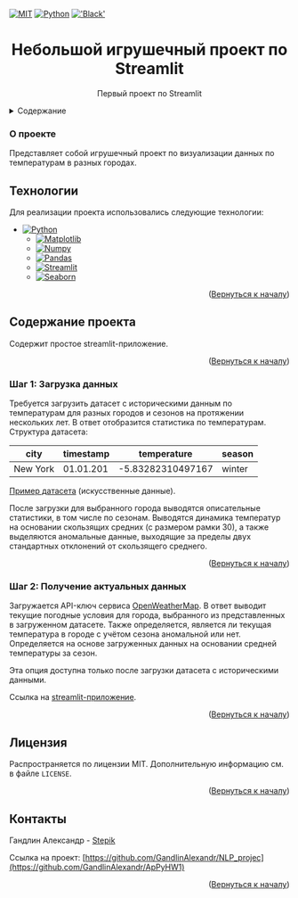 <a name="readme-top"></a>


[![MIT][license-shield]][license-url]
[![Python](https://img.shields.io/badge/Python-3776AB?style=for-the-badge&logo=python&logoColor=white)](https://python.org/)
[!['Black'](https://img.shields.io/badge/code_style-black-black?style=for-the-badge)](https://github.com/psf/black)

  <h1 align="center">Небольшой игрушечный проект по Streamlit</h1>

  <p align="center">
    Первый проект по Streamlit
  </p>


<details>
  <summary>Содержание</summary>
  <ol>
    <li>
      <a href="#о-проекте">О проекте</a>
        <li><a href="#технологии">Технологии</a></li>
    </li>
    <li>
      <a href="#содержание-проекта">Содержание проекта</a>
    </li>
    <ul>
    <li><a href="#шаг-1-загрузка-данных">Шаг 1: Загрузка данных</a></li>
    <li><a href="#шаг-2-получение-актуальных-данных">Шаг 2: Получение актуальных данных</a></li></ul>
      <li><a href="#лицензия">Лицензия</a></li>
    <li><a href="#контакты">Контакты</a></li>
  </ol>
</details>



### О проекте

Представляет собой игрушечный проект по визуализации данных по температурам в разных городах.

## Технологии

Для реализации проекта использовались следующие технологии:

* [![Python][Python.org]][Python-url]
  * [![Matplotlib][Matplotlib.org]][Matplotlib-url]
  * [![Numpy][Numpy.org]][Numpy-url]
  * [![Pandas][Рandas.pydata.org]][Pandas-url]
  * [![Streamlit][StreamlitBadge]][Streamlit-url]
  * [![Seaborn][Seaborn-badge]][Seaborn-url]

<p align="right">(<a href="#readme-top">Вернуться к началу</a>)</p>

## Содержание проекта

Содержит простое streamlit-приложение.

<p align="right">(<a href="#readme-top">Вернуться к началу</a>)</p>


### Шаг 1: Загрузка данных

Требуется загрузить датасет с историческими данным по температурам для разных городов и сезонов на протяжении нескольких лет. В ответ отобразится статистика по температурам.
Структура датасета:

|          city         | timestamp     |     temperature  |     season       |
|-----------------------|---------------|------------------|------------------|
|    New York           |    01.01.201|-5.83282310497167    |      winter       |

[Пример датасета](https://github.com/GandlinAlexandr/ApPyHW1/blob/main/temperature_data.csv) (искусственные данные).

После загрузки для выбранного города выводятся описательные статистики, в том числе по сезонам. Выводятся динамика температур на основании скользящих средних (с размером рамки 30), а также выделяются аномальные данные, выходящие за пределы двух стандартных отклонений от скользящего среднего.

<p align="right">(<a href="#readme-top">Вернуться к началу</a>)</p>


### Шаг 2: Получение актуальных данных

Загружается API-ключ сервиса [OpenWeatherMap](https://openweathermap.org/api). В ответ выводит текущие погодные условия для города, выбранного из представленных в загруженном датасете. Также определяется, является ли текущая температура в городе с учётом сезона аномальной или нет. Определяется на основе загруженных данных на основании средней температуры за сезон.

Эта опция доступна только после загрузки датасета с историческими данными.

Ссылка на [streamlit-приложение](https://appyhw1-6csvzbjcb3ecafj3xa5bq6.streamlit.app/).


<p align="right">(<a href="#readme-top">Вернуться к началу</a>)</p>

## Лицензия

Распространяется по лицензии MIT. Дополнительную информацию см. в файле `LICENSE`.

<p align="right">(<a href="#readme-top">Вернуться к началу</a>)</p>

## Контакты

Гандлин Александр - [Stepik](https://stepik.org/users/79694206/profile)

Ссылка на проект: [https://github.com/GandlinAlexandr/NLP_projec](https://github.com/GandlinAlexandr/ApPyHW1)

<p align="right">(<a href="#readme-top">Вернуться к началу</a>)</p>


[license-shield]: https://img.shields.io/github/license/GandlinAlexandr/ApPyHW1.svg?style=for-the-badge
[license-url]: https://github.com/GandlinAlexandr/NLP_project/blob/main/LICENSE

[Python-url]: https://python.org/
[Python.org]: https://img.shields.io/badge/Python-FFD43B?style=for-the-badge&logo=python&logoColor=blue

[Pandas-url]: https://pandas.pydata.org/
[Рandas.pydata.org]: https://img.shields.io/badge/Pandas-2C2D72?style=for-the-badge&logo=pandas&logoColor=white

[Numpy-url]: https://numpy.org/
[Numpy.org]: https://img.shields.io/badge/Numpy-777BB4?style=for-the-badge&logo=numpy&logoColor=white

[Matplotlib-url]: https://matplotlib.org/
[Matplotlib.org]: https://img.shields.io/badge/Matplotlib-%23ffffff.svg?style=for-the-badge&logo=Matplotlib&logoColor=black

[StreamlitBadge]: https://img.shields.io/badge/Streamlit-%23FE4B4B.svg?style=for-the-badge&logo=streamlit&logoColor=white
[Streamlit-url]: https://streamlit.io/

[Seaborn-url]: https://seaborn.pydata.org/
[Seaborn-badge]: https://img.shields.io/badge/Seaborn-%23ffffff.svg?style=for-the-badge&logo=Matplotlib&logoColor=blue
